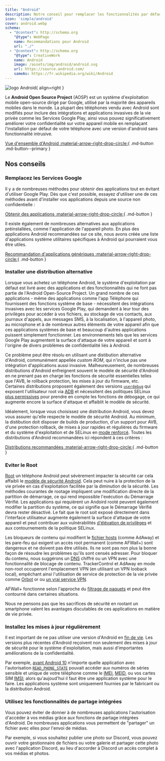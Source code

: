 ```yaml
---
title: "Android"
description: Notre conseil pour remplacer les fonctionnalités par défaut d'Android qui sont invasives de la vie privée.
icon: 'simple/android'
cover: android.webp
schema:
  - "@context": http://schema.org
    "@type": WebPage
    name: Recommandations pour Android
    url: "./"
  - "@context": http://schema.org
    "@type": CreativeWork
    name: Android
    image: /assets/img/android/android.svg
    url: https://source.android.com/
    sameAs: https://fr.wikipedia.org/wiki/Android
---
```


![logo Android](../assets/img/android/android.svg){ align=right }

Le **Android Open Source Project** (AOSP) est un système d'exploitation mobile open-source dirigé par Google, utilisé par la majorité des appareils mobiles dans le monde. La plupart des téléphones vendu avec Android sont modifiés pour inclure des intégrations et applications invasives de la vie privée comme les Services Google Play, ainsi vous pouvez significativement améliorer votre confidentialité sur votre appareil mobile en remplaçant l'installation par défaut de votre téléphone avec une version d'android sans fonctionnalité intrusive.

[Vue d'ensemble d'Android :material-arrow-right-drop-circle:](../os/android-overview.md){ .md-button .md-button--primary }

## Nos conseils

### Remplacez les Services Google

Il y a de nombreuses méthodes pour obtenir des applications tout en évitant d'utiliser Google Play. Dès que c'est possible, essayez d'utiliser une de ces méthodes avant d'installer vos applications depuis une source non confidentielle :

[Obtenir des applications :material-arrow-right-drop-circle:](obtaining-apps.md){ .md-button }

Il existe également de nombreuses alternatives aux applications préinstallées, comme l'application de l'appareil photo. En plus des applications Android recommandées sur ce site, nous avons créée une liste d'applications système utilitaires spécifiques à Android qui pourraient vous être utiles.

[Recommandation d'applications génériques :material-arrow-right-drop-circle:](general-apps.md){ .md-button }

### Installer une distribution alternative

Lorsque vous achetez un téléphone Android, le système d'exploitation par défaut est livré avec des applications et des fonctionnalités qui ne font pas partie de l'Android Open-Source Project. Un grand nombre de ces applications - même des applications comme l'app Téléphone qui fournissent des fonctions système de base - nécessitent des intégrations invasives avec les services Google Play, qui demandent à leur tour des privilèges pour accéder à vos fichiers, au stockage de vos contacts, aux journaux d'appels, aux messages SMS, à la localisation, à l'appareil photo, au microphone et à de nombreux autres éléments de votre appareil afin que ces applications systèmes de base et beaucoup d'autres applications puissent simplement fonctionner. Les environnements tels que les services Google Play augmentent la surface d'attaque de votre appareil et sont à l'origine de divers problèmes de confidentialité liés à Android.

Ce problème peut être résolu en utilisant une distibution alternative d'Android, communément appellée _custom ROM_, qui n'inclue pas une intégration d'applications aussi invasive. Malheureusement, de nombreuses distributions d'Android enfreignent souvent le modèle de sécurité d'Android en ne prenant pas en charge les fonctions de sécurité essentielles telles que l'AVB, le rollback protection, les mises à jour du firmware, etc. Certaines distributions proposent également des versions [`userdebug`](https://source.android.com/setup/build/building#choose-a-target) qui exposent l'utilisateur root via [ADB](https://developer.android.com/studio/command-line/adb) et nécessitent des politiques SELinux [plus permissives](https://github.com/LineageOS/android_system_sepolicy/search?q=userdebug&type=code) pour prendre en compte les fonctions de débogage, ce qui augmente encore la surface d'attaque et affaiblit le modèle de sécurité.

Idéalement, lorsque vous choisissez une distribution Android, vous devez vous assurer qu'elle respecte le modèle de sécurité Android. Au minimum, la distibution doit disposer de builds de production, d'un support pour AVB, d'une protection rollback, de mises à jour rapides et régulières du firmware et du système d'exploitation et de SELinux en [mode renforcé](https://source.android.com/security/selinux/concepts#enforcement_levels). Toutes les distributions d'Android recommandées ici répondent à ces critères :

[Distributions recommandées :material-arrow-right-drop-circle:](distributions.md){ .md-button }

### Eviter le Root

[Root](https://en.wikipedia.org/wiki/Rooting_\(Android\)) un téléphone Android peut sévèrement impacter la sécurité car cela affaibli le [modèle de sécurité Android](https://en.wikipedia.org/wiki/Android_\(operating_system\)#Security_and_privacy). Cela peut nuire à la protection de la vie privée en cas d'exploitation facilitée par la diminution de la sécurité. Les méthodes courantes de rootage impliquent une modification directe de la partition de démarrage, ce qui rend impossible l'exécution du Démarrage Vérifié. Les applications qui requièrent un Andoird rooté peuvent également modifier la partition du système, ce qui signifie que le Démarrage Vérifié devra rester désactivé. Le fait que le root soit exposé directement dans l'interface utilisateur augmente également la surface d'attaque de votre appareil et peut contribuer aux vulnérabilités [d'élévation de privilèges](https://en.wikipedia.org/wiki/Privilege_escalation) et aux contournements de la politique SELinux.

Les bloqueurs de contenu qui modifient le [fichier hosts](https://en.wikipedia.org/wiki/Hosts_\(file\)) (comme AdAway) et les pare-feu qui exigent un accès root permanent (comme AFWall+) sont dangereux et ne doivent pas être utilisés. Ils ne sont pas non plus la bonne façon de résoudre les problèmes qu'ils sont censés adresser. Pour bloquer du contenu, nous suggérons un [DNS](../dns.md) chiffré ou un VPN avec une fonctionnalité de blocage de contenu. TrackerControl et AdAway en mode non-root occuperont l'emplacement VPN (en utilisant un VPN looback local), empêchant ainsi l'utilisation de service de protection de la vie privée comme [Orbot](../alternative-networks.md#orbot) or ou [un vrai service VPN](../vpn.md).

AFWall+ fonctionne selon l'approche du [filtrage de paquets](https://en.wikipedia.org/wiki/Firewall_\(computing\)#Packet_filter) et peut être contourné dans certaines situations.

Nous ne pensons pas que les sacrifices de sécurité en rootant un smartphone valent les avantages discutables de ces applications en matière de vie privée.

### Installez les mises à jour régulièrement

Il est important de ne pas utiliser une version d'Android en [fin de vie](https://endoflife.date/android). Les versions plus récentes d'Android reçoivent non seulement des mises à jour de sécurité pour le système d'exploitation, mais aussi d'importantes améliorations de la confidentialité.

Par exemple, [avant Android 10](https://developer.android.com/about/versions/10/privacy/changes) n'importe quelle application avec l'autorisation [`READ_PHONE_STATE`](https://developer.android.com/reference/android/Manifest.permission#READ_PHONE_STATE) pouvait accéder aux numéros de séries sensible et unique de votre téléphone comme le [IMEI](https://en.wikipedia.org/wiki/International_Mobile_Equipment_Identity), [MEID](https://en.wikipedia.org/wiki/Mobile_equipment_identifier), ou vos cartes SIM [IMSI](https://en.wikipedia.org/wiki/International_mobile_subscriber_identity); alors qu'aujoud'hui il faut être une application système pour le faire. Les applications système sont uniquement fournies par le fabricant ou la distribution Android.

### Utilisez les fonctionnalités de partage intégrées

Vous pouvez éviter de donner à de nombreuses applications l'autorisation d'accéder à vos médias grâce aux fonctions de partage intégrées d'Android. De nombreuses applications vous permettent de "partager" un fichier avec elles pour l'envoi de médias.

Par exemple, si vous souhaitez publier une photo sur Discord, vous pouvez ouvrir votre gestionnaire de fichiers ou votre galerie et partager cette photo avec l'application Discord, au lieu d'accorder à Discord un accès complet à vos médias et photos.
